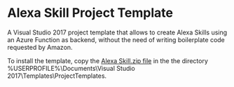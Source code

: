 # Alexa Skill Project Template
A Visual Studio 2017 project template that allows to create Alexa Skills using an Azure Function as backend, without the need of writing boilerplate code requested by Amazon.

To install the template, copy the [Alexa Skill.zip file](https://www.google.com) in the the directory %USERPROFILE%\Documents\Visual Studio 2017\Templates\ProjectTemplates.
